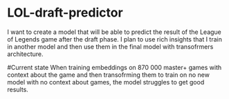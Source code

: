 # LOL-draft-predictor
I want to create a model that will be able to predict the result of the League of Legends game after the draft phase.
I plan to use rich insights that I train in another model and then use them in the final model with transofrmers architecture.

#Current state
When training embeddings on 870 000 master+ games with context about the game and then transofrming them to train on no new model with no context about games, the model struggles to get good results.
